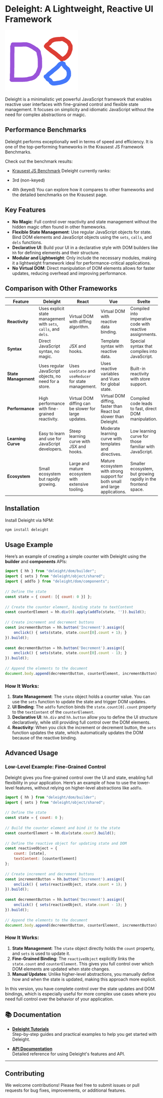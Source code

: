 # **Deleight: A Lightweight, Reactive UI Framework**

![Logo](https://github.com/mksunny1/deleight/blob/main/docs/assets/logos/logo.png?raw=true)

Deleight is a minimalistic yet powerful JavaScript framework that enables reactive user interfaces with fine-grained control and flexible state management. It focuses on simplicity and idiomatic JavaScript without the need for complex abstractions or magic.

## Performance Benchmarks

Deleight performs exceptionally well in terms of speed and efficiency. It is one of the top-performing frameworks in the Krausest JS Framework Benchmarks.

Check out the benchmark results:

* [Krausest JS Benchmark](https://github.com/krausest/js-framework-benchmark)
Deleight currently ranks:

* 3rd (non-keyed)
* 4th (keyed)
You can explore how it compares to other frameworks and the detailed benchmarks on the Krausest page.

## Key Features

- **No Magic**: Full control over reactivity and state management without the hidden magic often found in other frameworks.
- **Flexible State Management**: Use regular JavaScript objects for state. Bind DOM elements and JavaScript objects using the `sets`, `calls`, and `dels` functions.
- **Declarative UI**: Build your UI in a declarative style with DOM builders like `hh` for defining elements and their structure.
- **Modular and Lightweight**: Only include the necessary modules, making it a lightweight framework ideal for performance-critical applications.
- **No Virtual DOM**: Direct manipulation of DOM elements allows for faster updates, reducing overhead and improving performance.

## Comparison with Other Frameworks

| Feature | **Deleight** | **React** | **Vue** | **Svelte** |
|---------|--------------|-----------|---------|------------|
| **Reactivity** | Uses explicit state management with `sets`, `calls`, and `dels`. | Virtual DOM with diffing algorithm. | Virtual DOM with reactive data binding. | Compiled into imperative code with reactive assignments. |
| **Syntax** | Direct JavaScript syntax, no magic. | JSX and hooks. | Template syntax with reactive data. | Special syntax that compiles into JavaScript. |
| **State Management** | Uses regular JavaScript objects, no need for a store. | Uses `useState` and `useReducer` for state management. | Uses reactive variables and Vuex for global state. | Built-in reactivity with store support. |
| **Performance** | High performance with fine-grained reactivity. | Virtual DOM diffing can be slower for large updates. | Virtual DOM diffing, faster than React but slower than Deleight. | Compiled code leads to fast, direct DOM manipulation. |
| **Learning Curve** | Easy to learn and use for JavaScript developers. | Steep learning curve with JSX and hooks. | Moderate learning curve with templates and directives. | Low learning curve for those familiar with JavaScript. |
| **Ecosystem** | Small ecosystem but rapidly growing. | Large and mature ecosystem with extensive tooling. | Mature ecosystem with strong support for both small and large applications. | Smaller ecosystem, but growing rapidly in the frontend space. |

## Installation

Install Deleight via NPM:

```bash
npm install deleight
```

## Usage Example

Here’s an example of creating a simple counter with Deleight using the **builder** and **components** APIs:

```javascript
import { hh } from "deleight/dom/builder";
import { sets } from "deleight/object/shared";
import { addTo } from "deleight/dom/components";

// Define the state
const state = { count: [{ count: 0 }] };

// Create the counter element, binding state to textContent
const counterElement = hh.div(0).apply(addTo(state, '')).build();

// Create increment and decrement buttons
const incrementButton = hh.button('Increment').assign({
    onclick() { sets(state, state.count[0].count + 1); }
}).build();

const decrementButton = hh.button('Decrement').assign({
    onclick() { sets(state, state.count[0].count - 1); }
}).build();

// Append the elements to the document
document.body.append(decrementButton, counterElement, incrementButton);
```

### How It Works:

1. **State Management**: The `state` object holds a counter value. You can use the `sets` function to update the state and trigger DOM updates.
2. **UI Binding**: The `addTo` function binds the `state.count[0].count` property to the `textContent` of the `counterElement`. 
3. **Declarative UI**: `hh.div` and `hh.button` allow you to define the UI structure declaratively, while still providing full control over the DOM elements.
4. **Reactivity**: When you click the increment or decrement button, the `sets` function updates the state, which automatically updates the DOM because of the reactive binding.

## Advanced Usage

### Low-Level Example: Fine-Grained Control

Deleight gives you fine-grained control over the UI and state, enabling full flexibility in your application. Here’s an example of how to use the lower-level features, without relying on higher-level abstractions like `addTo`.

```javascript
import { hh } from "deleight/dom/builder";
import { sets } from "deleight/object/shared";

// Define the state
const state = { count: 0 };

// Build the counter element and bind it to the state
const counterElement = hh.div(state.count).build();

// Define the reactive object for updating state and DOM
const reactiveObject = {
    count: [state],
    textContent: [counterElement]
};

// Create increment and decrement buttons
const incrementButton = hh.button('Increment').assign({
    onclick() { sets(reactiveObject, state.count + 1); }
}).build();

const decrementButton = hh.button('Decrement').assign({
    onclick() { sets(reactiveObject, state.count - 1); }
}).build();

// Append the elements to the document
document.body.append(decrementButton, counterElement, incrementButton);
```

### How It Works:

1. **State Management**: The `state` object directly holds the `count` property, and `sets` is used to update it. 
2. **Fine-Grained Binding**: The `reactiveObject` explicitly links the `state.count` and `counterElement`. This gives you full control over which DOM elements are updated when state changes.
3. **Manual Updates**: Unlike higher-level abstractions, you manually define how and when the state is updated, making this approach more explicit.

In this version, you have complete control over the state updates and DOM bindings, which is especially useful for more complex use cases where you need full control over the behavior of your application.

## 📚 Documentation

- **[Deleight Tutorials](./tutorials.md)**  
  Step-by-step guides and practical examples to help you get started with Deleight.

- **[API Documentation](https://mksunny1.github.io/deleight-api-docs/main/modules/deleight.html)**  
  Detailed reference for using Deleight's features and API.

---

## Contributing

We welcome contributions! Please feel free to submit issues or pull requests for bug fixes, improvements, or additional features.
